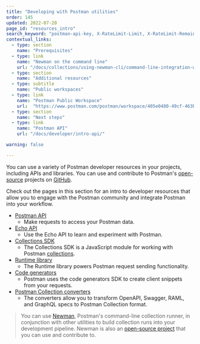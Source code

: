 ```yaml
---
title: "Developing with Postman utilities"
order: 145
updated: 2022-07-20
page_id: "resources_intro"
search_keyword: "postman-api-key, X-RateLimit-Limit, X-RateLimit-Remaining, X-RateLimit-Reset"
contextual_links:
  - type: section
    name: "Prerequisites"
  - type: link
    name: "Newman on the command line"
    url: "/docs/collections/using-newman-cli/command-line-integration-with-newman/"
  - type: section
    name: "Additional resources"
  - type: subtitle
    name: "Public workspaces"
  - type: link
    name: "Postman Public Workspace"
    url:  "https://www.postman.com/postman/workspace/405e0480-49cf-463b-8052-6c0d05a8e8f3"
  - type: section
    name: "Next steps"
  - type: link
    name: "Postman API"
    url: "/docs/developer/intro-api/"

warning: false

---
```


You can use a variety of Postman developer resources in your projects, including APIs and libraries. You can use and contribute to Postman's [open-source](https://www.postman.com/open-philosophy/) projects on [GitHub](https://github.com/postmanlabs).

Check out the pages in this section for an intro to developer resources that allow you to engage with the Postman community and integrate Postman into your workflow.

* [Postman API](/docs/developer/intro-api/)
    * Make requests to access your Postman data.
* [Echo API](/docs/developer/echo-api/)
    * Use the Echo API to learn and experiment with Postman.
* [Collections SDK](/docs/developer/collection-sdk/)
    * The Collections SDK is a JavaScript module for working with Postman [collections](/docs/sending-requests/intro-to-collections/).
* [Runtime library](/docs/developer/runtime-library/)
    * The Runtime library powers Postman request sending functionality.
* [Code generators](/docs/developer/code-generators/)
    * Postman uses the code generators SDK to create client snippets from your requests.
* [Postman Collection converters](/docs/developer/collection-conversion/)
    * The converters allow you to transform OpenAPI, Swagger, RAML, and GraphQL specs to Postman Collection format.

> You can use [Newman](/docs/collections/using-newman-cli/command-line-integration-with-newman/), Postman's command-line collection runner, in conjunction with other utilities to build collection runs into your development pipeline. Newman is also an [open-source project](https://github.com/postmanlabs/newman) that you can use and contribute to.
